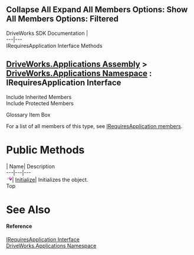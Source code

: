 Collapse All Expand All Members Options: Show All  Members Options: Filtered   
---  
DriveWorks SDK Documentation  |   
---|---  
IRequiresApplication Interface Methods   
  
[DriveWorks.Applications Assembly](topic13.md) > [DriveWorks.Applications Namespace](topic16.md) : IRequiresApplication Interface  
---  
  
Include Inherited Members    
Include Protected Members    


Glossary Item Box

For a list of all members of this type, see [IRequiresApplication members](topic417.md).

# Public Methods

| Name| Description  
---|---|---  
![ Method](dotnetimages/Method.gif)| [Initialize](topic421.md)| Initializes the object.   
Top

# See Also

#### Reference

[IRequiresApplication Interface](topic416.md)   
[DriveWorks.Applications Namespace](topic16.md)


